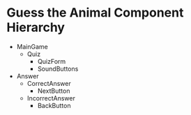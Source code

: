 # Guess the Animal Component Hierarchy
- MainGame
   - Quiz
     - QuizForm
     - SoundButtons
- Answer
  - CorrectAnswer
    - NextButton
  - IncorrectAnswer
    - BackButton
























		
	
	
